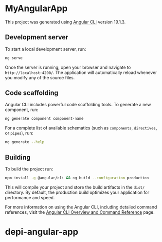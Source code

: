 # MyAngularApp

This project was generated using [Angular CLI](https://github.com/angular/angular-cli) version 19.1.3.

## Development server

To start a local development server, run:

```bash
ng serve
```

Once the server is running, open your browser and navigate to `http://localhost:4200/`. The application will automatically reload whenever you modify any of the source files.

## Code scaffolding

Angular CLI includes powerful code scaffolding tools. To generate a new component, run:

```bash
ng generate component component-name
```

For a complete list of available schematics (such as `components`, `directives`, or `pipes`), run:

```bash
ng generate --help
```

## Building

To build the project run:

```bash
npm install -g @angular/cli && ng build --configuration production
```

This will compile your project and store the build artifacts in the `dist/` directory. By default, the production build optimizes your application for performance and speed.



For more information on using the Angular CLI, including detailed command references, visit the [Angular CLI Overview and Command Reference](https://angular.dev/tools/cli) page.
# depi-angular-app
